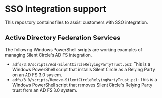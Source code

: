 # SSO Integration support

This repository contains files to assist customers with
SSO integration.

## Active Directory Federation Services

The following Windows PowerShell scripts are working examples of managing
Silent Circle's AD FS integration.

* `adfs/3.0/scripts/Add-SilentCircleRelyingPartyTrust.ps1`: This is a Windows
  PowerShell script that installs Silent Circle as a Relying Party on an AD FS
  3.0 system.
* `adfs/3.0/scripts/Remove-SilentCircleRelyingPartyTrust.ps1`: This is a
  Windows PowerShell script that removes Silent Circle's Relying Party trust
  from an AD FS 3.0 system.
